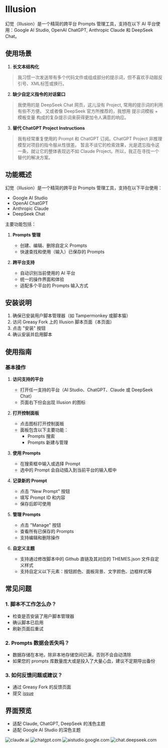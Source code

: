 # Illusion
幻觉（Illusion）是一个精简的跨平台 Prompts 管理工具，支持在以下 AI 平台使用：Google AI Studio, OpenAI ChatGPT, Anthropic Claude 和 DeepSeek Chat。

## 使用场景
1. **长文本结构化**
> 我习惯一次发送带有多个代码文件或组成部分的提示词，但不喜欢手动敲反引号、XML标签或换行。

2. **缺少自定义指令的对话窗口**
> 我使用的是 DeepSeek Chat 网页，这儿没有 Project, 常用的提示词的利用有些不方便。
> 又或者像 DeepSeek 官方所推荐的，我想用 提示词模板 + 模板变量 构成的复杂提示词来获得更加令人满意的响应。

3. **替代 ChatGPT Project Instructions**
> 我有经常重复使用的 Prompt 和 ChatGPT 订阅。ChatGPT Project 非推理模型对项目的指令服从性很差。
> 暂且不谈它的检索效果，光是遗忘指令这一条，就让它的整体表现远不如 Claude Project。所以，我正在寻找一个替代的解决方案。

## 功能概述
幻觉（Illusion）是一个精简的跨平台 Prompts 管理工具，支持在以下平台使用：
- Google AI Studio
- OpenAI ChatGPT
- Anthropic Claude
- DeepSeek Chat

主要功能包括：
1. **Prompts 管理**
   - 创建、编辑、删除自定义 Prompts
   - 快速查找和使用（输入）已保存的 Prompts

2. **跨平台支持**
   - 自动识别当前使用的 AI 平台
   - 统一的操作界面和体验
   - 适配多个平台的 Prompts 输入方式


## 安装说明
1. 确保已安装用户脚本管理器（如 Tampermonkey 或脚本猫）
2. 访问 Greasy Fork 上的 Illusion 脚本页面（本页面）
3. 点击 "安装" 按钮
4. 确认安装并启用脚本

## 使用指南
### 基本操作
1. **访问支持的平台**
   - 打开任一支持的平台（AI Studio、ChatGPT、Claude 或 DeepSeek Chat）
   - 页面右下份会出现 Illusion 的图标

2. **打开控制面板**
   - 点击图标打开控制面板
   - 面板包含以下主要功能：
     - Prompts 搜索
     - Prompts 新建与管理

3. **使用 Prompts**
   - 在搜索框中输入或选择 Prompt
   - 选中的 Prompt 会自动插入到当前平台的输入框中

4. **记录新的 Prompt**
   - 点击 "New Prompt" 按钮
   - 填写 Prompt ID 和内容
   - 保存后即可使用

5. **管理 Prompts**
   - 点击 "Manage" 按钮
   - 查看所有已保存的 Prompts
   - 支持编辑和删除操作

6. **自定义主题**
   - 支持通过修改脚本中的 Github 直链及其对应的 THEMES.json 文件自定义样式
   - 支持自定义以下元素：按钮颜色、面板背景、文字颜色、边框样式等


## 常见问题
### 1. 脚本不工作怎么办？
   - 检查是否安装了用户脚本管理器
   - 确认脚本已启用
   - 刷新页面后重试

### 2. Prompts 数据会丢失吗？
   - 数据存储在本地，除非本地存储空间已满，否则不会自动清除
   - 如果您的 prompts 库数量庞大或是投入了大量心血，建议不定期导出备份

### 3. 如何反馈问题或建议？
   - 通过 Greasy Fork 的反馈页面
   - 提交 [issue](https://github.com/cattail-mutt/Illusion/issues)

## 界面预览
- 适配 Claude, ChatGPT, DeepSeek 的浅色主题
- 适配 Google AI Studio 的深色主题
  
![claude.ai](https://raw.githubusercontent.com/cattail-mutt/Illusion/refs/heads/main/resources/images/claude.png)
![chatgpt.com](https://raw.githubusercontent.com/cattail-mutt/Illusion/refs/heads/main/resources/images/chatgpt.png)
![aistudio.google.com](https://raw.githubusercontent.com/cattail-mutt/Illusion/refs/heads/main/resources/images/aistudio.png)
![chat.deepseek.com](https://raw.githubusercontent.com/cattail-mutt/Illusion/refs/heads/main/resources/images/deepseek.png)
